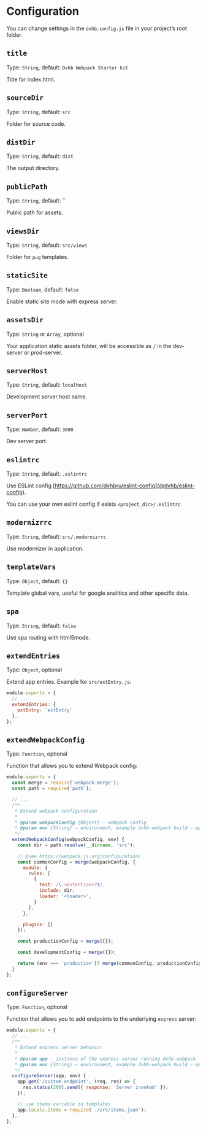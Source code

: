 # Configuration

You can change settings in the `dvhb.config.js` file in your project’s root folder.

## `title`
Type: `String`, default: `Dvhb Webpack Starter kit`

Title for index.html.

## `sourceDir`
Type: `String`, default: `src`

Folder for source code.

## `distDir`
Type: `String`, default: `dist`

The output directory.

## `publicPath`
Type: `String`, default: ``

Public path for assets.

## `viewsDir`
Type: `String`, default: `src/views`

Folder for `pug` templates.

## `staticSite`
Type: `Boolean`, default: `false`

Enable static site mode with express server.

## `assetsDir`
Type: `String` or `Array`, optional

Your application static assets folder, will be accessible as `/` in the dev-server or prod-server.

## `serverHost`
Type: `String`, default: `localhost`

Development server host name.

## `serverPort`
Type: `Number`, default: `3000`

Dev server port.

## `eslintrc`
Type: `String`, default: `.eslintrc`

Use ESLint config [https://github.com/dvhbru/eslint-config](@dvhb/eslint-config).

You can use your own eslint config if exists `<project_dir>/.eslintrc`

## `modernizrrc`
Type: `String`, default: `src/.modernizrrc`

Use modernizer in application.

## `templateVars`
Type: `Object`, default: `{}`

Template global vars, useful for google analitics and other specific data.

## `spa`
Type: `String`, default: `false`

Use spa routing with html5mode.

## `extendEntries`
Type: `Object`, optional

Extend app entries. Example for `src/extEntry.js`:

```javascript
module.exports = {
  // ...
  extendEntries: {
    extEntry: 'extEntry'
  },
};
```


## `extendWebpackConfig`
Type: `Function`, optional

Function that allows you to extend Webpack config:

```javascript
module.exports = {
  const merge = require('webpack-merge');
  const path = require('path');

  // ...
  /**
   * Extend webpack configuration
   *
   * @param webpackConfig {Object} – webpack config
   * @param env {String} – environment, example dvhb-webpack build --app-env=development
   */
  extendWebpackConfig(webpackConfig, env) {
    const dir = path.resolve(__dirname, 'src');

    // @see https://webpack.js.org/configuration/
    const commonConfig = merge(webpackConfig, {
      module: {
        rules: [
          {
            test: /\.<extention>?$/,
            include: dir,
            loader: '<loader>',
          }
        ],
      },

      plugins: []
    });

    const productionConfig = merge({});

    const developmentConfig = merge({});

    return (env === 'production')? merge(commonConfig, productionConfig) : merge(commonConfig, developmentConfig);
  }
};
```

## `configureServer`
Type: `Function`, optional

Function that allows you to add endpoints to the underlying `express` server:

```javascript
module.exports = {
  // ...
  /**
   * Extend express server behavior
   *
   * @param app – instance of the express server running dvhb-webpack
   * @param env {String} – environment, example dvhb-webpack build --app-env=development
   */
  configureServer(app, env) {
    app.get('/custom-endpoint', (req, res) => {
      res.status(200).send({ response: 'Server invoked' });
    });

    // use items variable in templates
    app.locals.items = require('./src/items.json');
  },
};
```

